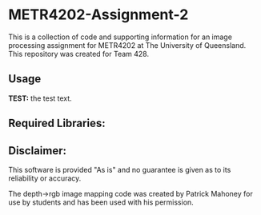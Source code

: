 METR4202-Assignment-2
=====================

This is a collection of code and supporting information for an image processing assignment for METR4202 at The University of Queensland.  This repository was created for Team 428.

Usage
-----------
__TEST:__ the test text.


Required Libraries:
-------------



Disclaimer:
-------------

This software is provided "As is" and no guarantee is given as to its reliability or accuracy.

The depth->rgb image mapping code was created by Patrick Mahoney for use by students and has been used with his permission.
